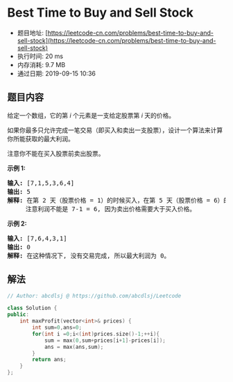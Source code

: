# Best Time to Buy and Sell Stock 
- 题目地址: [https://leetcode-cn.com/problems/best-time-to-buy-and-sell-stock](https://leetcode-cn.com/problems/best-time-to-buy-and-sell-stock)
- 执行时间: 20 ms
- 内存消耗: 9.7 MB
- 通过日期: 2019-09-15 10:36

## 题目内容
<p>给定一个数组，它的第 <em>i</em> 个元素是一支给定股票第 <em>i</em> 天的价格。</p>

<p>如果你最多只允许完成一笔交易（即买入和卖出一支股票），设计一个算法来计算你所能获取的最大利润。</p>

<p>注意你不能在买入股票前卖出股票。</p>

<p><strong>示例 1:</strong></p>

<pre><strong>输入:</strong> [7,1,5,3,6,4]
<strong>输出:</strong> 5
<strong>解释: </strong>在第 2 天（股票价格 = 1）的时候买入，在第 5 天（股票价格 = 6）的时候卖出，最大利润 = 6-1 = 5 。
     注意利润不能是 7-1 = 6, 因为卖出价格需要大于买入价格。
</pre>

<p><strong>示例 2:</strong></p>

<pre><strong>输入:</strong> [7,6,4,3,1]
<strong>输出:</strong> 0
<strong>解释: </strong>在这种情况下, 没有交易完成, 所以最大利润为 0。
</pre>


## 解法
```cpp
// Author: abcdlsj @ https://github.com/abcdlsj/Leetcode

class Solution {
public:
    int maxProfit(vector<int>& prices) {
        int sum=0,ans=0;
        for(int i =0;i<(int)prices.size()-1;++i){
            sum = max(0,sum+prices[i+1]-prices[i]);
            ans = max(ans,sum);
        }
        return ans;
    }
};

```
